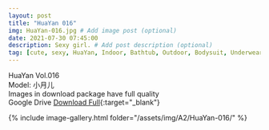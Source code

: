 ```yaml
---
layout: post
title: "HuaYan 016"
img: HuaYan-016.jpg # Add image post (optional)
date: 2021-07-30 07:45:00
description: Sexy girl. # Add post description (optional)
tag: [cute, sexy, HuaYan, Indoor, Bathtub, Outdoor, Bodysuit, Underwear, Cosplay, Big Tits, Tattoo]
---
```

HuaYan Vol.016  
Model: 小月儿  
Images in download package have full quality                    
Google Drive [Download Full](http://gestyy.com/eoAHeH){:target="_blank"}

{% include image-gallery.html folder="/assets/img/A2/HuaYan-016/" %}
